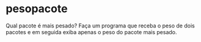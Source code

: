 # pesopacote
Qual pacote é mais pesado? Faça um programa que receba o peso de dois pacotes e em seguida exiba apenas o peso do pacote mais pesado.
